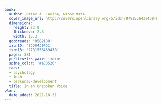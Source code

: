 ```yaml
---
book:
  author: Peter A. Levine, Gabor Maté
  cover_image_url: http://covers.openlibrary.org/b/isbn/9781556439438-L.jpg
  dimensions:
    height: 23.0
    thickness: 2.3
    width: 15.3
  goodreads: '8582180'
  isbn10: '1556439431'
  isbn13: '9781556439438'
  pages: 384
  publication_year: '2010'
  spine_color: '#a53526'
  tags:
  - psychology
  - tech
  - personal-development
  title: In an Unspoken Voice
plan:
  date_added: 2021-10-31
---
```

